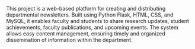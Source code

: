 This project is a web-based platform for creating and distributing departmental newsletters. Built using Python Flask, HTML, CSS, and MySQL, it enables faculty and students to share research updates, student achievements, faculty publications, and upcoming events. The system allows easy content management, ensuring timely and organized dissemination of information within the department.
